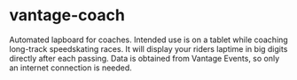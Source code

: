 # vantage-coach
Automated lapboard for coaches. Intended use is on a tablet while coaching long-track speedskating races. It will display your riders laptime in big digits directly after each passing. Data is obtained from Vantage Events, so only an internet connection is needed.

